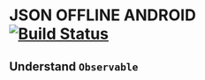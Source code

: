 # JSON OFFLINE ANDROID [![Build Status](https://travis-ci.org/nomensa/jquery.hide-show.svg)](https://travis-ci.org/nomensa/jquery.hide-show.svg?branch=master)
## Understand `Observable`
